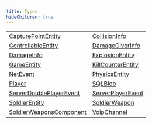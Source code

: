 ```yaml
---
title: Types
hideChildren: true
---
```


|   |   |
| --- | --- |
| [CapturePointEntity](/vext/ref/server/type/capturepointentity) | [CollisionInfo](/vext/ref/server/type/collisioninfo) |
| [ControllableEntity](/vext/ref/server/type/controllableentity) | [DamageGiverInfo](/vext/ref/server/type/damagegiverinfo) |
| [DamageInfo](/vext/ref/server/type/damageinfo) | [ExplosionEntity](/vext/ref/server/type/explosionentity) |
| [GameEntity](/vext/ref/server/type/gameentity) | [KillCounterEntity](/vext/ref/server/type/killcounterentity) |
| [NetEvent](/vext/ref/server/type/netevent) | [PhysicsEntity](/vext/ref/server/type/physicsentity) |
| [Player](/vext/ref/server/type/player) | [SQLBlob](/vext/ref/server/type/sqlblob) |
| [ServerDoublePlayerEvent](/vext/ref/server/type/serverdoubleplayerevent) | [ServerPlayerEvent](/vext/ref/server/type/serverplayerevent) |
| [SoldierEntity](/vext/ref/server/type/soldierentity) | [SoldierWeapon](/vext/ref/server/type/soldierweapon) |
| [SoldierWeaponsComponent](/vext/ref/server/type/soldierweaponscomponent) | [VoipChannel](/vext/ref/server/type/voipchannel) |

